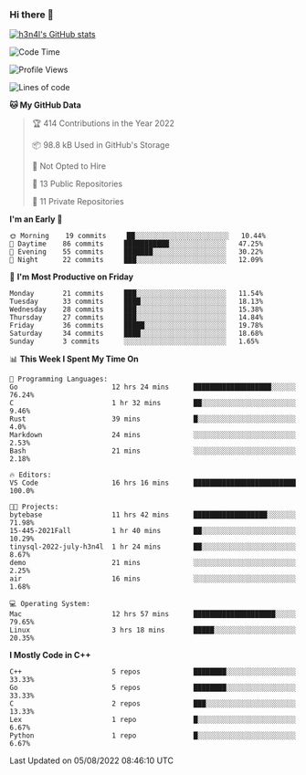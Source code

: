 ### Hi there 👋

[![h3n4l's GitHub stats](https://github-readme-stats.vercel.app/api?username=h3n4l&count_private=true&show_icons=true&theme=radical)](https://github.com/h3n4l/github-readme-stats)

<!--START_SECTION:waka-->
![Code Time](http://img.shields.io/badge/Code%20Time-548%20hrs%2042%20mins-blue)

![Profile Views](http://img.shields.io/badge/Profile%20Views-114-blue)

![Lines of code](https://img.shields.io/badge/From%20Hello%20World%20I%27ve%20Written-39%20Thousand%20lines%20of%20code-blue)

**🐱 My GitHub Data** 

> 🏆 414 Contributions in the Year 2022
 > 
> 📦 98.8 kB Used in GitHub's Storage 
 > 
> 🚫 Not Opted to Hire
 > 
> 📜 13 Public Repositories 
 > 
> 🔑 11 Private Repositories  
 > 
**I'm an Early 🐤** 

```text
🌞 Morning    19 commits     ██░░░░░░░░░░░░░░░░░░░░░░░   10.44% 
🌆 Daytime    86 commits     ███████████░░░░░░░░░░░░░░   47.25% 
🌃 Evening    55 commits     ███████░░░░░░░░░░░░░░░░░░   30.22% 
🌙 Night      22 commits     ███░░░░░░░░░░░░░░░░░░░░░░   12.09%

```
📅 **I'm Most Productive on Friday** 

```text
Monday       21 commits     ███░░░░░░░░░░░░░░░░░░░░░░   11.54% 
Tuesday      33 commits     ████░░░░░░░░░░░░░░░░░░░░░   18.13% 
Wednesday    28 commits     ███░░░░░░░░░░░░░░░░░░░░░░   15.38% 
Thursday     27 commits     ███░░░░░░░░░░░░░░░░░░░░░░   14.84% 
Friday       36 commits     █████░░░░░░░░░░░░░░░░░░░░   19.78% 
Saturday     34 commits     ████░░░░░░░░░░░░░░░░░░░░░   18.68% 
Sunday       3 commits      ░░░░░░░░░░░░░░░░░░░░░░░░░   1.65%

```


📊 **This Week I Spent My Time On** 

```text
💬 Programming Languages: 
Go                       12 hrs 24 mins      ███████████████████░░░░░░   76.24% 
C                        1 hr 32 mins        ██░░░░░░░░░░░░░░░░░░░░░░░   9.46% 
Rust                     39 mins             █░░░░░░░░░░░░░░░░░░░░░░░░   4.0% 
Markdown                 24 mins             ░░░░░░░░░░░░░░░░░░░░░░░░░   2.53% 
Bash                     21 mins             ░░░░░░░░░░░░░░░░░░░░░░░░░   2.18%

🔥 Editors: 
VS Code                  16 hrs 16 mins      █████████████████████████   100.0%

🐱‍💻 Projects: 
bytebase                 11 hrs 42 mins      ██████████████████░░░░░░░   71.98% 
15-445-2021Fall          1 hr 40 mins        ██░░░░░░░░░░░░░░░░░░░░░░░   10.29% 
tinysql-2022-july-h3n4l  1 hr 24 mins        ██░░░░░░░░░░░░░░░░░░░░░░░   8.67% 
demo                     21 mins             ░░░░░░░░░░░░░░░░░░░░░░░░░   2.25% 
air                      16 mins             ░░░░░░░░░░░░░░░░░░░░░░░░░   1.68%

💻 Operating System: 
Mac                      12 hrs 57 mins      ████████████████████░░░░░   79.65% 
Linux                    3 hrs 18 mins       █████░░░░░░░░░░░░░░░░░░░░   20.35%

```

**I Mostly Code in C++** 

```text
C++                      5 repos             ████████░░░░░░░░░░░░░░░░░   33.33% 
Go                       5 repos             ████████░░░░░░░░░░░░░░░░░   33.33% 
C                        2 repos             ███░░░░░░░░░░░░░░░░░░░░░░   13.33% 
Lex                      1 repo              █░░░░░░░░░░░░░░░░░░░░░░░░   6.67% 
Python                   1 repo              █░░░░░░░░░░░░░░░░░░░░░░░░   6.67%

```



 Last Updated on 05/08/2022 08:46:10 UTC
<!--END_SECTION:waka-->

